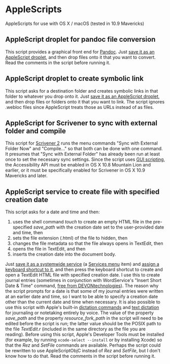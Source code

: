 # AppleScripts
AppleScripts for use with OS X / macOS (tested in 10.9 Mavericks)

## AppleScript droplet for pandoc file conversion
This script provides a graphical front end for [Pandoc](https://pandoc.org). Just [save it as an AppleScript droplet](https://developer.apple.com/library/content/documentation/LanguagesUtilities/Conceptual/MacAutomationScriptingGuide/SaveaScript.html), and then drop files onto it that you want to convert. Read the comments in the script before running it.

## AppleScript droplet to create symbolic link
This script asks for a destination folder and creates symbolic links in that folder to whatever you drop onto it. Just [save it as an AppleScript droplet](https://developer.apple.com/library/content/documentation/LanguagesUtilities/Conceptual/MacAutomationScriptingGuide/SaveaScript.html), and then drop files or folders onto it that you want to link. The script ignores .webloc files since AppleScript treats those as URLs instead of as files.

## AppleScript for Scrivener to sync with external folder and compile
This script for [Scrivener 2](https://www.literatureandlatte.com/scrivener) runs the menu commands "Sync with External Folder Now" and "Compile..." so that both can be done with one command. It presumes that "Sync with External Folder" has already been run at least once to set the necessary sync settings. Since the script uses [GUI scripting](http://www.macosautomation.com/mavericks/guiscripting/), the Accessibility API must be enabled in OS X 10.8 Mountain Lion and earlier, or it must be specifically enabled for Scrivener in OS X 10.9 Mavericks and later.

## AppleScript service to create file with specified creation date
This script asks for a date and time and then:
1. uses the shell command *touch* to create an empty HTML file in the pre-specified *save_path* with the creation date set to the user-provided date and time, then
2. sets the file extension (.html) of the file to hidden, then
3. changes the file metadata so that the file always opens in TextEdit, then
4. opens the file in TextEdit, and then
5. inserts the creation date into the document body.

Just [save it as a systemwide service](https://developer.apple.com/library/content/documentation/LanguagesUtilities/Conceptual/MacAutomationScriptingGuide/MakeaSystem-WideService.html) (a [Services menu](https://en.wikipedia.org/wiki/Services_menu) item) and [assign a keyboard shortcut to it](https://support.apple.com/kb/PH25372), and then press the keyboard shortcut to create and open a TextEdit HTML file with specified creation date. I use this to create journal entries (sometimes in conjunction with WordService's "Insert Short Date & Time" command, [free from DEVONtechnologies](http://www.devontechnologies.com/products/freeware.html)). The reason why the script prompts for a date is that some of my journal entries were written at an earlier date and time, so I want to be able to specify a creation date other than the current date and time when necessary. It is also possible to use this script with Apple's built-in [dictation commands](https://developer.apple.com/library/content/documentation/LanguagesUtilities/Conceptual/MacAutomationScriptingGuide/UseDictationtoRunScripts.html) and [text dictation](https://support.apple.com/en-us/HT202584) for journaling or notetaking entirely by voice. The value of the property *save_path* and the property *resource_fork_path* in the script will need to be edited before the script is run; the latter value should be the POSIX path to the file *TextEdit.r* (included in the same directory as the file you are reading). Before using this script, Apple's Developer Tools must be installed (for example, by running `xcode-select --install` or by installing Xcode) so that the *Rez* and *SetFile* commands are available. Perhaps the script could be rewritten to use AppleScriptObjC instead of *Rez* and *SetFile*, but I don't know how to do that. Read the comments in the script before running it.
